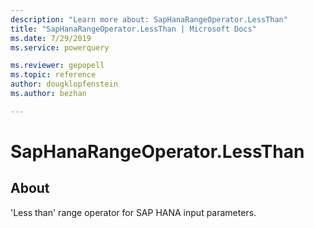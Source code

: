 ```yaml
---
description: "Learn more about: SapHanaRangeOperator.LessThan"
title: "SapHanaRangeOperator.LessThan | Microsoft Docs"
ms.date: 7/29/2019
ms.service: powerquery

ms.reviewer: gepopell
ms.topic: reference
author: dougklopfenstein
ms.author: bezhan

---
```

# SapHanaRangeOperator.LessThan
  
## About  
'Less than' range operator for SAP HANA input parameters.  
  
